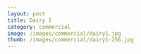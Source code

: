 ```yaml
---
layout: post
title: Dairy 1
category: commercial
image: /images/commercial/dairy1.jpg
thumb: /images/commercial/dairy1-256.jpg
---
```

